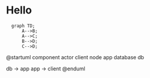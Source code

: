 # Hello

```mermaid
  graph TD;
      A-->B;
      A-->C;
      B-->D;
      C-->D;
```

@startuml component
actor client
node app
database db

db -> app
app -> client
@enduml

